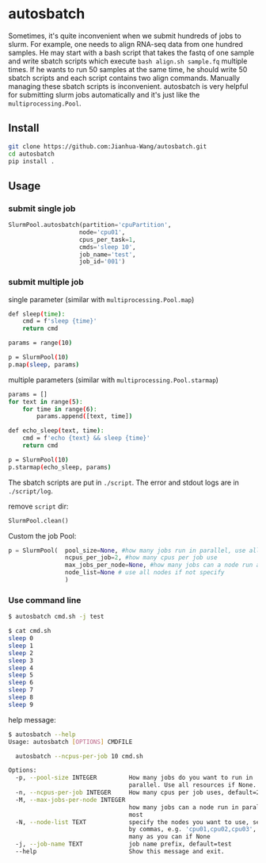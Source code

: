 # autosbatch

Sometimes, it's quite inconvenient when we submit hundreds of jobs to slurm. For example, one needs to align RNA-seq data from one hundred samples. He may start with a bash script that takes the fastq of one sample and write sbatch scripts which execute `bash align.sh sample.fq` multiple times. If he wants to run 50 samples at the same time, he should write 50 sbatch scripts and each script contains two align commands. Manually managing these sbatch scripts is inconvenient. autosbatch is very helpful for submitting slurm jobs automatically and it's just like the `multiprocessing.Pool`.

## Install

```bash
git clone https://github.com:Jianhua-Wang/autosbatch.git
cd autosbatch
pip install .
```

## Usage

### submit single job

```python
SlurmPool.autosbatch(partition='cpuPartition',
                    node='cpu01',
                    cpus_per_task=1,
                    cmds='sleep 10',
                    job_name='test',
                    job_id='001')

```

### submit multiple job

single parameter (similar with `multiprocessing.Pool.map`)

```bash
def sleep(time):
    cmd = f'sleep {time}'
    return cmd

params = range(10)

p = SlurmPool(10)
p.map(sleep, params)
```

multiple parameters (similar with `multiprocessing.Pool.starmap`)

```bash
params = []
for text in range(5):
    for time in range(6):
        params.append([text, time])

def echo_sleep(text, time):
    cmd = f'echo {text} && sleep {time}'
    return cmd

p = SlurmPool(10)
p.starmap(echo_sleep, params)
```

The sbatch scripts are put in `./script`. The error and stdout logs are in `./script/log`.

remove `script` dir:

```python
SlurmPool.clean()
```

Custom the job Pool:

```python
p = SlurmPool(  pool_size=None, #how many jobs run in parallel, use all resources if not specify.
                ncpus_per_job=2, #how many cpus per job use
                max_jobs_per_node=None, #how many jobs can a node run at most
                node_list=None # use all nodes if not specify
                )
```

### Use command line

```bash
$ autosbatch cmd.sh -j test
```

```bash
$ cat cmd.sh
sleep 0
sleep 1
sleep 2
sleep 3
sleep 4
sleep 5
sleep 6
sleep 7
sleep 8
sleep 9

```

help message:

```bash
$ autosbatch --help                                                   
Usage: autosbatch [OPTIONS] CMDFILE

  autosbatch --ncpus-per-job 10 cmd.sh

Options:
  -p, --pool-size INTEGER         How many jobs do you want to run in
                                  parallel. Use all resources if None.
  -n, --ncpus-per-job INTEGER     How many cpus per job uses, default=2
  -M, --max-jobs-per-node INTEGER
                                  how many jobs can a node run in parallel at
                                  most
  -N, --node-list TEXT            specify the nodes you want to use, separated
                                  by commas, e.g. 'cpu01,cpu02,cpu03', use as
                                  many as you can if None
  -j, --job-name TEXT             job name prefix, default=test
  --help                          Show this message and exit.
```
